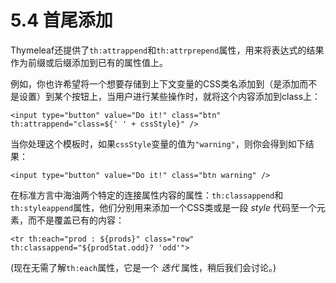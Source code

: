 # 5.4 首尾添加
Thymeleaf还提供了`th:attrappend`和`th:attrprepend`属性，用来将表达式的结果作为前缀或后缀添加到已有的属性值上。

例如，你也许希望将一个想要存储到上下文变量的CSS类名添加到（是添加而不是设置）到某个按钮上，当用户进行某些操作时，就将这个内容添加到class上：
```
<input type="button" value="Do it!" class="btn" th:attrappend="class=${' ' + cssStyle}" />
```

当你处理这个模板时，如果`cssStyle`变量的值为`"warning"`，则你会得到如下结果：

```
<input type="button" value="Do it!" class="btn warning" />
```

在标准方言中海油两个特定的连接属性内容的属性：`th:classappend`和`th:styleappend`属性，他们分别用来添加一个CSS类或是一段 *style* 代码至一个元素，而不是覆盖已有的内容：
```
<tr th:each="prod : ${prods}" class="row" th:classappend="${prodStat.odd}? 'odd'">
```
(现在无需了解`th:each`属性，它是一个 *迭代* 属性，稍后我们会讨论。)
